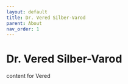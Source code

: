 ```yaml
---
layout: default
title: Dr. Vered Silber-Varod
parent: About
nav_order: 1
---
```


# Dr. Vered Silber-Varod

content for Vered